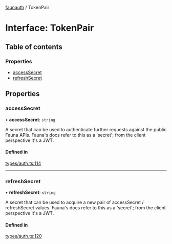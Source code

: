 [faunauth](../index.md) / TokenPair

# Interface: TokenPair

## Table of contents

### Properties

- [accessSecret](TokenPair.md#accesssecret)
- [refreshSecret](TokenPair.md#refreshsecret)

## Properties

### accessSecret

• **accessSecret**: `string`

A secret that can be used to authenticate further requests against the public Fauna APIs.
Fauna's docs refer to this as a 'secret'; from the client perspective it's a JWT.

#### Defined in

[types/auth.ts:114](https://github.com/alexnitta/faunauth/blob/b736586/src/types/auth.ts#L114)

___

### refreshSecret

• **refreshSecret**: `string`

A secret that can be used to acquire a new pair of accessSecret / refreshSecret values.
Fauna's
docs refer to this as a 'secret'; from the client perspective it's a JWT.

#### Defined in

[types/auth.ts:120](https://github.com/alexnitta/faunauth/blob/b736586/src/types/auth.ts#L120)
